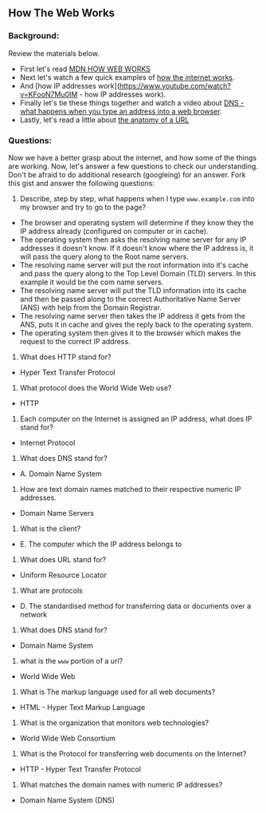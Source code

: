## How The Web Works

### Background:

Review the materials below.

* First let's read [MDN HOW WEB WORKS](https://developer.mozilla.org/en-US/Learn/Common_questions/How_does_the_Internet_work)
* Next let's watch a few quick examples of [how the internet works](https://www.youtube.com/watch?v=7_LPdttKXPc).
* And [how IP addresses work](https://www.youtube.com/watch?v=KFooN7Mu0IM   - how IP addresses work).
* Finally let's tie these things together and watch a video about [DNS - what happens when you type an address into a web browser](https://www.youtube.com/watch?v=72snZctFFtA).
* Lastly, let's read a little about [the anatomy of a URL](https://doepud.co.uk/blog/anatomy-of-a-url)

### Questions:

Now we have a better grasp about the internet, and how some of the things are working. Now, let's answer a few questions to check our understanding. Don't be afraid to do additional research (googleing) for an answer. Fork this gist and answer the following questions:

1. Describe, step by step, what happens when I type `www.example.com` into my browser and try to go to the page?
  * The browser and operating system will determine if they know they the IP address already (configured on computer or in cache).
  * The operating system then asks the resolving name server for any IP addresses it doesn't know. If it doesn't know where the IP address is, it will pass the query along to the Root name servers.
  * The resolving name server will put the root information into it's cache and pass the query along to the Top Level Domain (TLD) servers. In this example it would be the com name servers.
  * The resolving name server will put the TLD information into its cache and then be passed along to the correct Authoritative Name Server (ANS) with help from the Domain Registrar.
  * The resolving name server then takes the IP address it gets from the ANS, puts it in cache and gives the reply back to the operating system.
  * The operating system then gives it to the browser which makes the request to the correct IP address. 
 
1.  What does HTTP stand for?
 * Hyper Text Transfer Protocol
 
1. 	What protocol does the World Wide Web use?
  * HTTP
 
1. 	Each computer on the Internet is assigned an IP address, what does IP stand for?
  * Internet Protocol
 
1. 	What does DNS stand for? 
  * A. Domain Name System
  
1. 	How are text domain names matched to their respective numeric IP addresses.
  * Domain Name Servers

1. 	What is the client?
  * E. The computer which the IP address belongs to
  
1. 	What does URL stand for?
 * Uniform Resource Locator
 
1. 	What are protocols
 * D.	The standardised method for transferring data or documents over a network
 
1. What does DNS stand for?
 * Domain Name System
 
1. what is the `www` portion of a url?
 * World Wide Web
 
1. What is The markup language used for all web documents?
 * HTML - Hyper Text Markup Language
 
1. What is the organization that monitors web technologies?
 * World Wide Web Consortium
 
1. What is the Protocol for transferring web documents on the Internet?
 * HTTP - Hyper Text Transfer Protocol
 
1. What matches the domain names with numeric IP addresses?
 * Domain Name System (DNS)




